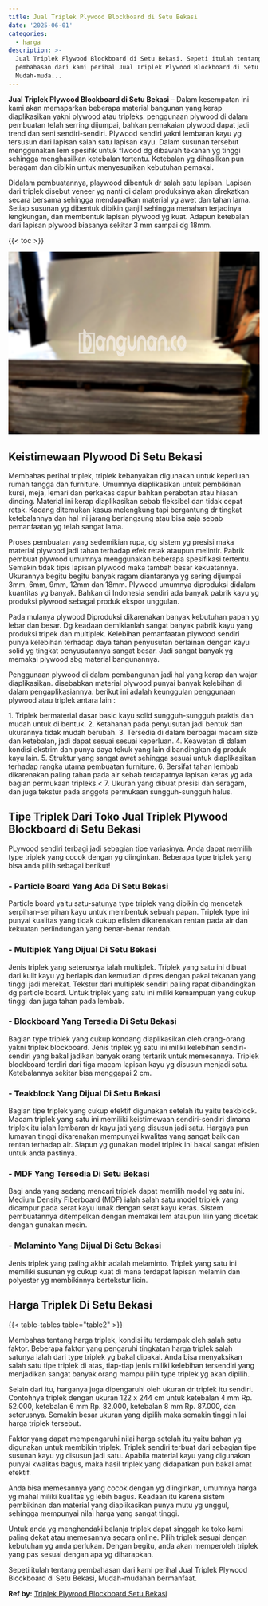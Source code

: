 ```yaml
---
title: Jual Triplek Plywood Blockboard di Setu Bekasi
date: '2025-06-01'
categories:
  - harga
description: >-
  Jual Triplek Plywood Blockboard di Setu Bekasi. Sepeti itulah tentang
  pembahasan dari kami perihal Jual Triplek Plywood Blockboard di Setu Bekasi,
  Mudah-muda...
---
```


**Jual Triplek Plywood Blockboard di Setu Bekasi** – Dalam kesempatan ini kami akan memaparkan beberapa material bangunan yang kerap diaplikasikan yakni plywood atau tripleks. penggunaan plywood di dalam pembuatan telah serring dijumpai, bahkan pemakaian plywood dapat jadi trend dan seni sendiri-sendiri. Plywood sendiri yakni lembaran kayu yg tersusun dari lapisan salah satu lapisan kayu. Dalam susunan tersebut menggunakan lem spesifik untuk flwood dg dibawah tekanan yg tinggi sehingga menghasilkan ketebalan tertentu. Ketebalan yg dihasilkan pun beragam dan dibikin untuk menyesuaikan kebutuhan pemakai.

Didalam pembuatannya, playwood dibentuk dr salah satu lapisan. Lapisan dari triplek disebut veneer yg nanti di dalam produksinya akan direkatkan secara bersama sehingga mendapatkan material yg awet dan tahan lama. Setiap susunan yg dibentuk dibikin ganjil sehingga menahan terjadinya lengkungan, dan membentuk lapisan plywood yg kuat. Adapun ketebalan dari lapisan plywood biasanya sekitar 3 mm sampai dg 18mm.

{{< toc >}}

![Jual Triplek Plywood Blockboard di Setu Bekasi](/images/jual-triplek-murah-47.png)

## Keistimewaan Plywood Di Setu Bekasi

Membahas perihal triplek, triplek kebanyakan digunakan untuk keperluan rumah tangga dan furniture. Umumnya diaplikasikan untuk pembikinan kursi, meja, lemari dan perkakas dapur bahkan perabotan atau hiasan dinding. Material ini kerap diaplikasikan sebab fleksibel dan tidak cepat retak. Kadang ditemukan kasus melengkung tapi bergantung dr tingkat ketebalannya dan hal ini jarang berlangsung atau bisa saja sebab pemanfaatan yg telah sangat lama.

Proses pembuatan yang sedemikian rupa, dg sistem yg presisi maka material plywood jadi tahan terhadap efek retak ataupun melintir. Pabrik pembuat plywood umumnya menggunakan beberapa spesifikasi tertentu. Semakin tidak tipis lapisan plywood maka tambah besar kekuatannya. Ukurannya begitu begitu banyak ragam diantaranya yg sering dijumpai 3mm, 6mm, 9mm, 12mm dan 18mm. Plywood umumnya diproduksi didalam kuantitas yg banyak. Bahkan di Indonesia sendiri ada banyak pabrik kayu yg produksi plywood sebagai produk ekspor unggulan.

Pada mulanya plywood Diproduksi dikarenakan banyak kebutuhan papan yg lebar dan besar. Dg keadaan demikianlah sangat banyak pabrik kayu yang produksi tripek dan multiplek. Kelebihan pemanfaatan plywood sendiri punya kelebihan terhadap daya tahan penyusutan berlainan dengan kayu solid yg tingkat penyusutannya sangat besar. Jadi sangat banyak yg memakai plywood sbg material bangunannya.

Penggunaan plywood di dalam pembangunan jadi hal yang kerap dan wajar diaplikasikan. disebabkan material plywood punyai banyak kelebihan di dalam pengaplikasiannya. berikut ini adalah keunggulan penggunaan plywood atau triplek antara lain :

1\. Triplek bermaterial dasar basic kayu solid sungguh-sungguh praktis dan mudah untuk di bentuk. 2. Ketahanan pada penyusutan jadi bentuk dan ukurannya tidak mudah berubah. 3. Tersedia di dalam berbagai macam size dan ketebalan, jadi dapat sesuai sesuai keperluan. 4. Keawetan di dalam kondisi ekstrim dan punya daya tekuk yang lain dibandingkan dg produk kayu lain. 5. Struktur yang sangat awet sehingga sesuai untuk diaplikasikan terhadap rangka utama pembuatan furniture. 6. Bersifat tahan lembab dikarenakan paling tahan pada air sebab terdapatnya lapisan keras yg ada bagian permukaan tripleks.< 7. Ukuran yang dibuat presisi dan seragam, dan juga tekstur pada anggota permukaan sungguh-sungguh halus.

## Tipe Triplek Dari Toko Jual Triplek Plywood Blockboard di Setu Bekasi

PLywood sendiri terbagi jadi sebagian tipe variasinya. Anda dapat memilih type triplek yang cocok dengan yg diinginkan. Beberapa type triplek yang bisa anda pilih sebagai berikut!

### \- Particle Board Yang Ada Di Setu Bekasi

Particle board yaitu satu-satunya type triplek yang dibikin dg mencetak serpihan-serpihan kayu untuk membentuk sebuah papan. Triplek type ini punyai kualitas yang tidak cukup efisien dikarenakan rentan pada air dan kekuatan perlindungan yang benar-benar rendah.

### \- Multiplek Yang Dijual Di Setu Bekasi

Jenis triplek yang seterusnya ialah multiplek. Triplek yang satu ini dibuat dari kulit kayu yg berlapis dan kemudian dipres dengan pakai tekanan yang tinggi jadi merekat. Tekstur dari multiplek sendiri paling rapat dibandingkan dg particle board. Untuk triplek yang satu ini miliki kemampuan yang cukup tinggi dan juga tahan pada lembab.

### \- Blockboard Yang Tersedia Di Setu Bekasi

Bagian type triplek yang cukup kondang diaplikasikan oleh orang-orang yakni triplek blockboard. Jenis triplek yg satu ini miliki kelebihan sendiri-sendiri yang bakal jadikan banyak orang tertarik untuk memesannya. Triplek blockboard terdiri dari tiga macam lapisan kayu yg disusun menjadi satu. Ketebalannya sekitar bisa menggapai 2 cm.

### \- Teakblock Yang Dijual Di Setu Bekasi

Bagian tipe triplek yang cukup efektif digunakan setelah itu yaitu teakblock. Macam triplek yang satu ini memiliki keistimewaan sendiri-sendiri dimana triplek itu ialah lembaran dr kayu jati yang disusun jadi satu. Hargaya pun lumayan tinggi dikarenakan mempunyai kwalitas yang sangat baik dan rentan terhadap air. Siapun yg gunakan model triplek ini bakal sangat efisien untuk anda pastinya.

### \- MDF Yang Tersedia Di Setu Bekasi

Bagi anda yang sedang mencari triplek dapat memilih model yg satu ini. Medium Density Fiberboard (MDF) ialah salah satu model triplek yang dicampur pada serat kayu lunak dengan serat kayu keras. Sistem pembuatannya ditempelkan dengan memakai lem ataupun lilin yang dicetak dengan gunakan mesin.

### \- Melaminto Yang Dijual Di Setu Bekasi

Jenis triplek yang paling akhir adalah melaminto. Triplek yang satu ini memiliki susunan yg cukup kuat di mana terdapat lapisan melamin dan polyester yg membikinnya bertekstur licin.

## Harga Triplek Di Setu Bekasi

{{< table-tables table="table2" >}}

Membahas tentang harga triplek, kondisi itu terdampak oleh salah satu faktor. Beberapa faktor yang pengaruhi tingkatan harga triplek salah satunya ialah dari type triplek yg bakal dipakai. Anda bisa menyaksikan salah satu tipe triplek di atas, tiap-tiap jenis miliki kelebihan tersendiri yang menjadikan sangat banyak orang mampu pilih type triplek yg akan dipilih.

Selain dari itu, harganya juga dipengaruhi oleh ukuran dr triplek itu sendiri. Contohnya triplek dengan ukuran 122 x 244 cm untuk ketebalan 4 mm Rp. 52.000, ketebalan 6 mm Rp. 82.000, ketebalan 8 mm Rp. 87.000, dan seterusnya. Semakin besar ukuran yang dipilih maka semakin tinggi nilai harga triplek tersebut.

Faktor yang dapat mempengaruhi nilai harga setelah itu yaitu bahan yg digunakan untuk membikin triplek. Triplek sendiri terbuat dari sebagian tipe susunan kayu yg disusun jadi satu. Apabila material kayu yang digunakan punyai kwalitas bagus, maka hasil triplek yang didapatkan pun bakal amat efektif.

Anda bisa memesannya yang cocok dengan yg diinginkan, umumnya harga yg mahal miliki kualitas yg lebih bagus. Keadaan itu karena sistem pembikinan dan material yang diaplikasikan punya mutu yg unggul, sehingga mempunyai nilai harga yang sangat tinggi.

Untuk anda yg menghendaki belanja triplek dapat singgah ke toko kami paling dekat atau memesannya secara online. Pilih triplek sesuai dengan kebutuhan yg anda perlukan. Dengan begitu, anda akan memperoleh triplek yang pas sesuai dengan apa yg diharapkan.

Sepeti itulah tentang pembahasan dari kami perihal Jual Triplek Plywood Blockboard di Setu Bekasi, Mudah-mudahan bermanfaat.

**Ref by:** [Triplek Plywood Blockboard Setu Bekasi](https://id.wikipedia.org/wiki/Triplek)
